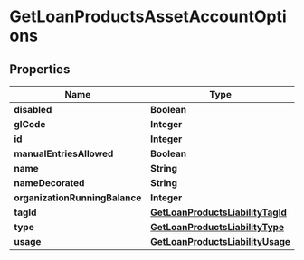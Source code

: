 

# GetLoanProductsAssetAccountOptions


## Properties

| Name | Type | Description | Notes |
|------------ | ------------- | ------------- | -------------|
|**disabled** | **Boolean** |  |  [optional] |
|**glCode** | **Integer** |  |  [optional] |
|**id** | **Integer** |  |  [optional] |
|**manualEntriesAllowed** | **Boolean** |  |  [optional] |
|**name** | **String** |  |  [optional] |
|**nameDecorated** | **String** |  |  [optional] |
|**organizationRunningBalance** | **Integer** |  |  [optional] |
|**tagId** | [**GetLoanProductsLiabilityTagId**](GetLoanProductsLiabilityTagId.md) |  |  [optional] |
|**type** | [**GetLoanProductsLiabilityType**](GetLoanProductsLiabilityType.md) |  |  [optional] |
|**usage** | [**GetLoanProductsLiabilityUsage**](GetLoanProductsLiabilityUsage.md) |  |  [optional] |



